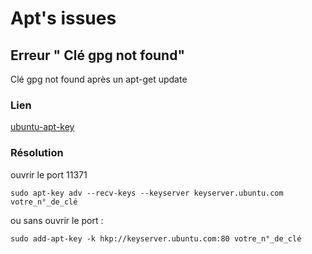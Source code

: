 # Apt's issues

## Erreur " Clé gpg not found"

  Clé gpg not found après un apt-get update

### Lien

[ubuntu-apt-key](http://doc.ubuntu-fr.org/apt-key)

### Résolution

ouvrir le port 11371

    sudo apt-key adv --recv-keys --keyserver keyserver.ubuntu.com votre_n°_de_clé

ou sans ouvrir le port :

    sudo add-apt-key -k hkp://keyserver.ubuntu.com:80 votre_n°_de_clé
